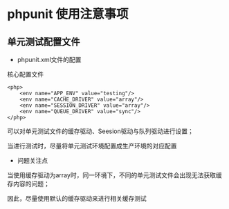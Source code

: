 # phpunit 使用注意事项

## 单元测试配置文件

- phpunit.xml文件的配置

核心配置文件

```[php]
<php>
    <env name="APP_ENV" value="testing"/>
    <env name="CACHE_DRIVER" value="array"/>
    <env name="SESSION_DRIVER" value="array"/>
    <env name="QUEUE_DRIVER" value="sync"/>
</php>
```

可以对单元测试文件的缓存驱动、Seesion驱动与队列驱动进行设置；

当进行测试时，尽量将单元测试环境配置成生产环境的对应配置

- 问题关注点

当使用缓存驱动为array时，同一环境下，不同的单元测试文件会出现无法获取缓存内容的问题；

因此，尽量使用默认的缓存驱动来进行相关缓存测试